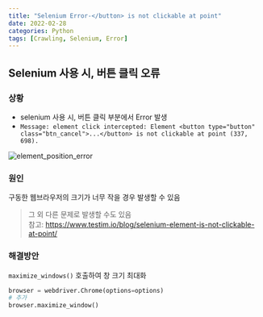```yaml
---
title: "Selenium Error-</button> is not clickable at point"
date: 2022-02-28
categories: Python
tags: [Crawling, Selenium, Error]
---
```


Selenium 사용 시, 버튼 클릭 오류
------

### 상황

- selenium 사용 시, 버튼 클릭 부분에서 Error 발생  
- `Message: element click intercepted: Element <button type="button" class="btn_cancel">...</button> is not clickable at point (337, 698).`

![element_position_error](https://user-images.githubusercontent.com/76153041/155912469-cd0d00da-e3e1-4648-8b8e-906c07ea4a49.png)

### 원인

구동한 웹브라우저의 크기가 너무 작을 경우 발생할 수 있음

> 그 외 다른 문제로 발생할 수도 있음  
> 참고: https://www.testim.io/blog/selenium-element-is-not-clickable-at-point/

### 해결방안

`maximize_windows()` 호출하여 창 크기 최대화 

```python
browser = webdriver.Chrome(options=options)
# 추가
browser.maximize_window()
```